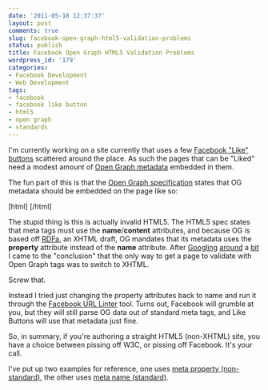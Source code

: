 ```yaml
---
date: '2011-05-18 12:37:37'
layout: post
comments: true
slug: facebook-open-graph-html5-validation-problems
status: publish
title: Facebook Open Graph HTML5 Validation Problems
wordpress_id: '179'
categories:
- Facebook Development
- Web Development
tags:
- facebook
- facebook like button
- html5
- open graph
- standards
---
```


I'm currently working on a site currently that uses a few [Facebook "Like" buttons](http://developers.facebook.com/docs/reference/plugins/like/) scattered around the place. As such the pages that can be "Liked" need a modest amount of [Open Graph metadata](http://developers.facebook.com/docs/opengraph/) embedded in them.

The fun part of this is that the [Open Graph specification](http://ogp.me/) states that OG metadata should be embedded on the page like so:

[html]
<meta property="og:title" content="The Rock" />
<meta property="og:type" content="movie" />
<meta property="og:url" content="http://www.imdb.com/title/tt0117500/" />
<meta property="og:image" content="http://ia.media-imdb.com/images/rock.jpg" />
[/html]

The stupid thing is this is actually invalid HTML5. The HTML5 spec states that meta tags must use the **name**/**content** attributes, and because OG is based off [RDFa](http://en.wikipedia.org/wiki/RDFa), an XHTML draft, OG mandates that its metadata uses the **property** attribute instead of the **name** attribute. After [Googling](http://www.google.com/search?q=meta+property+invalid&hl=en) [around](http://www.google.com/search?q=og:title+meta+property+invalid+markup&hl=en) a [bit](http://www.google.com/search?q=html5+open+graph+meta+property&hl=en) I came to the "conclusion" that the only way to get a page to validate with Open Graph tags was to switch to XHTML.

Screw that.

Instead I tried just changing the property attributes back to name and run it through the [Facebook URL Linter](http://developers.facebook.com/tools/lint) tool. Turns out, Facebook will grumble at you, but they will still parse OG data out of standard meta tags, and Like Buttons will use that metadata just fine.

So, in summary, if you're authoring a straight HTML5 (non-XHTML) site, you have a choice between pissing off W3C, or pissing off Facebook. It's your call.

I've put up two examples for reference, one uses [meta property (non-standard)](http://sambro.is-super-awesome.com/lolopengraph-openfailmorelikeit/doesntvalidate.html), the other uses [meta name (standard)](http://sambro.is-super-awesome.com/lolopengraph-openfailmorelikeit/doesvalidate.html).
